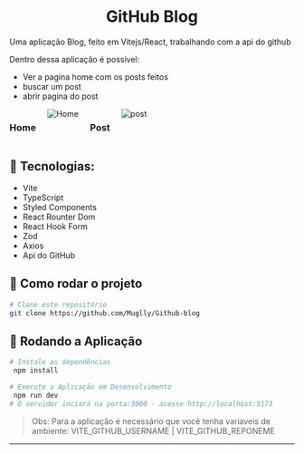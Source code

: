 ﻿# <h1 align="center">GitHub Blog</h1>

Uma aplicação Blog, feito em Vitejs/React, trabalhando com a api do github

Dentro dessa aplicação é possível:

- Ver a pagina home com os posts feitos
- buscar um post
- abrir pagina do post

<div style="display:flex; flex-wrap: wrap; gap: 20px;" align='center'>
   <h3>Home</h3>
  <img src="https://raw.githubusercontent.com/Muglly/Github-blog/master/src/assets/home.PNG" alt='Home' />
  <h3>Post</h3>
  <img src="https://raw.githubusercontent.com/Muglly/Github-blog/master/src/assets/post.PNG" alt='post' />
</div>

## 🔨 Tecnologias:

- Vite
- TypeScript
- Styled Components
- React Rounter Dom
- React Hook Form
- Zod
- Axios
- Api do GitHub

## 🚀 Como rodar o projeto

```bash
# Clone este repositório
git clone https://github.com/Muglly/Github-blog
```

## 🎲 Rodando a Aplicação

```bash
# Instale as dependências
 npm install
```
```bash
# Execute a Aplicação em Desenvolvimento
 npm run dev
# O servidor inciará na porta:3000 - acesse http://localhost:5173
```
> Obs: Para a aplicação é necessário que você tenha variaveis de ambiente: VITE_GITHUB_USERNAME | VITE_GITHUB_REPONEME

<hr>
